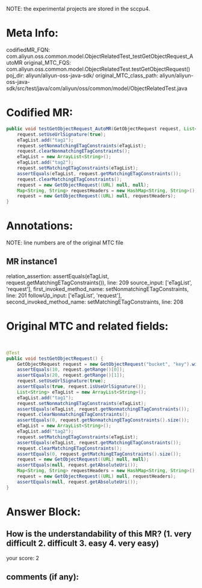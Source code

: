 NOTE: the experimental projects are stored in the sccpu4.

# Meta Info:
codifiedMR_FQN:
com.aliyun.oss.common.model.ObjectRelatedTest_testGetObjectRequest_AutoMR
original_MTC_FQS:
com.aliyun.oss.common.model.ObjectRelatedTest.testGetObjectRequest()
poj_dir:
aliyun/aliyun-oss-java-sdk/
original_MTC_class_path:
aliyun/aliyun-oss-java-sdk/src/test/java/com/aliyun/oss/common/model/ObjectRelatedTest.java

# Codified MR:
```java
public void testGetObjectRequest_AutoMR(GetObjectRequest request, List<String> eTagList) {
    request.setUseUrlSignature(true);
    eTagList.add("tag1");
    request.setNonmatchingETagConstraints(eTagList);
    request.clearNonmatchingETagConstraints();
    eTagList = new ArrayList<String>();
    eTagList.add("tag2");
    request.setMatchingETagConstraints(eTagList);
    assertEquals(eTagList, request.getMatchingETagConstraints());
    request.clearMatchingETagConstraints();
    request = new GetObjectRequest((URL) null, null);
    Map<String, String> requestHeaders = new HashMap<String, String>();
    request = new GetObjectRequest((URL) null, requestHeaders);
}
```

# Annotations:
NOTE: line numbers are of the original MTC file
## MR instance1
relation_assertion: assertEquals(eTagList, request.getMatchingETagConstraints()), line: 209 
source_input: ['eTagList', 'request'], first_invoked_method_name: setNonmatchingETagConstraints, line: 201 
followUp_input: ['eTagList', 'request'], second_invoked_method_name: setMatchingETagConstraints, line: 208 


# Original MTC and related fields:
```java


@Test
public void testGetObjectRequest() {
    GetObjectRequest request = new GetObjectRequest("bucket", "key").withRange(10, 20);
    assertEquals(10, request.getRange()[0]);
    assertEquals(20, request.getRange()[1]);
    request.setUseUrlSignature(true);
    assertEquals(true, request.isUseUrlSignature());
    List<String> eTagList = new ArrayList<String>();
    eTagList.add("tag1");
    request.setNonmatchingETagConstraints(eTagList);
    assertEquals(eTagList, request.getNonmatchingETagConstraints());
    request.clearNonmatchingETagConstraints();
    assertEquals(0, request.getNonmatchingETagConstraints().size());
    eTagList = new ArrayList<String>();
    eTagList.add("tag2");
    request.setMatchingETagConstraints(eTagList);
    assertEquals(eTagList, request.getMatchingETagConstraints());
    request.clearMatchingETagConstraints();
    assertEquals(0, request.getMatchingETagConstraints().size());
    request = new GetObjectRequest((URL) null, null);
    assertEquals(null, request.getAbsoluteUri());
    Map<String, String> requestHeaders = new HashMap<String, String>();
    request = new GetObjectRequest((URL) null, requestHeaders);
    assertEquals(null, request.getAbsoluteUri());
}

```


# Answer Block: 
## How is the understandability of this MR? (1. very difficult 2. difficult 3. easy 4. very easy)
your score: 2
 
## comments (if any): 
```txt

```
